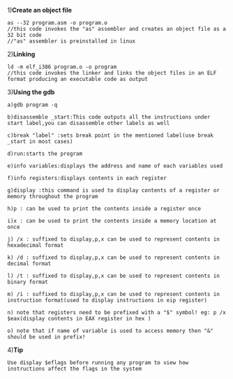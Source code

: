 1)****Create an object file****

  	as --32 program.asm -o program.o
  	//this code invokes the "as" assembler and creates an object file as a 32 bit code 
  	//"as" assembler is preinstalled in linux

2)****Linking****
  
  	ld -m elf_i386 program.o -o program  
  	//this code invokes the linker and links the object files in an ELF format producing an executable code as output

3)****Using the gdb****
  
  	a)gdb program -q
  
  	b)disassemble _start:This code outputs all the instructions under start label,you can disassemble other labels as well
  
  	c)break "label" :sets break point in the mentioned label(use break _start in most cases)
  
  	d)run:starts the program
  
  	e)info variables:displays the address and name of each variables used
  
  	f)info registers:displays contents in each register
  
  	g)display :this command is used to display contents of a register or memory throughout the program
  
  	h)p : can be used to print the contents inside a register once
  
  	i)x : can be used to print the contents inside a memory location at once
  
  	j) /x : suffixed to display,p,x can be used to represent contents in hexadecimal format
  
  	k) /d : suffixed to display,p,x can be used to represent contents in decimal format
  
  	l) /t : suffixed to display,p,x can be used to represent contents in binary format
  
  	m) /i : suffixed to display,p,x can be used to represent contents in instruction format(used to display instructions in eip register)
  
  	n) note that registers need to be prefixed with a "$" symbol! eg: p /x $eax(display contents in EAX register in hex )
  
  	o) note that if name of variable is used to access memory then "&" should be used in prefix!

4)****Tip****

  	Use display $eflags before running any program to view how instructions affect the flags in the system
